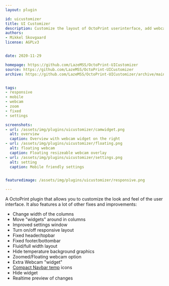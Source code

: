 ```yaml
---
layout: plugin

id: uicustomizer
title: UI Customizer
description: Customize the layout of OctoPrint userinterface, add webcam widget and more. Make the UI mobile responsive, add a floating webcam overlay.
authors:
- Mikkel Skovgaard
license: AGPLv3


date: 2020-11-29

homepage: https://github.com/LazeMSS/OctoPrint-UICustomizer
source: https://github.com/LazeMSS/OctoPrint-UICustomizer
archive: https://github.com/LazeMSS/OctoPrint-UICustomizer/archive/main.zip


tags:
- responsive
- mobile
- webcam
- zoom
- fixed
- settings

screenshots:
- url: /assets/img/plugins/uicustomizer/camwidget.png
  alt: overview
  caption: Overview with webcam widget on the right
- url: /assets/img/plugins/uicustomizer/floating.png
  alt: floating webcam
  caption: Floating resizeable webcam overlay
- url: /assets/img/plugins/uicustomizer/settings.png
  alt: setting
  caption: Mobile friendly settings


featuredimage: /assets/img/plugins/uicustomizer/responsive.png

---
```

A OctoPrint plugin that allows you to customize the look and feel of the user interface.
It also features a lot of other fixes and improvements:
* Change width of the columns
* Move "widgets" around in columns
* Improved settings window
* Turn on/off responsive layout
* Fixed header/topbar
* Fixed footer/bottombar
* Fluid/full width layout
* Hide temperature background graphics
* Zoomed/Floating webcam option
* Extra Webcam "widget"
* [Compact Navbar temp](https://plugins.octoprint.org/plugins/navbartemp/) icons
* Hide widget
* Realtime preview of changes
